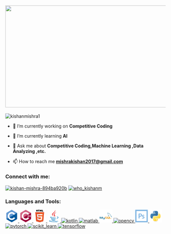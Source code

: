 <h1 ><img src="https://github.com/KishanMishra1/Datasets-Here/blob/main/hi%20i'm%20kishan%20(2).gif?raw=true"width="950" height="320" align="center" /img></h1>
<!-- <img src="https://64.media.tumblr.com/9c55ed34bcd091fd2df8a210cb480ee9/139fc90e5349c2ae-33/s2048x3072/926528e84f4083ee9fbc670370e8ba3c18f5e869.gif"width="870" height="340" align="center"/> -->

<p align="left"> <img src="https://komarev.com/ghpvc/?username=kishanmishra1&label=Profile%20views&color=0e75b6&style=flat" alt="kishanmishra1" /></p>





- 🔭 I’m currently working on **Competitive Coding**

- 🌱 I’m currently learning **AI**

- 💬 Ask me about **Competitive Coding,Machine Learning ,Data Analyzing ,etc.**

- 📫 How to reach me **mishrakishan2017@gmail.com**

<h3 align="left">Connect with me:</h3>
<p align="left">
<a href="https://linkedin.com/in/kishan-mishra-894ba920b" target="blank"><img align="center" src="https://raw.githubusercontent.com/rahuldkjain/github-profile-readme-generator/master/src/images/icons/Social/linked-in-alt.svg" alt="kishan-mishra-894ba920b" height="30" width="40" /></a>
<a href="https://instagram.com/who_kishanm" target="blank"><img align="center" src="https://raw.githubusercontent.com/rahuldkjain/github-profile-readme-generator/master/src/images/icons/Social/instagram.svg" alt="who_kishanm" height="30" width="40" /></a>
</p>

<h3 align="left">Languages and Tools:</h3>
<p align="left"> <a href="https://www.cprogramming.com/" target="_blank"> <img src="https://raw.githubusercontent.com/devicons/devicon/master/icons/c/c-original.svg" alt="c" width="40" height="40"/> </a> <a href="https://www.w3schools.com/cpp/" target="_blank"> <img src="https://raw.githubusercontent.com/devicons/devicon/master/icons/cplusplus/cplusplus-original.svg" alt="cplusplus" width="40" height="40"/> </a> <a href="https://www.w3.org/html/" target="_blank"> <img src="https://raw.githubusercontent.com/devicons/devicon/master/icons/html5/html5-original-wordmark.svg" alt="html5" width="40" height="40"/> </a> <a href="https://www.java.com" target="_blank"> <img src="https://raw.githubusercontent.com/devicons/devicon/master/icons/java/java-original.svg" alt="java" width="40" height="40"/> </a> <a href="https://kotlinlang.org" target="_blank"> <img src="https://www.vectorlogo.zone/logos/kotlinlang/kotlinlang-icon.svg" alt="kotlin" width="40" height="40"/> </a> <a href="https://www.mathworks.com/" target="_blank"> <img src="https://upload.wikimedia.org/wikipedia/commons/2/21/Matlab_Logo.png" alt="matlab" width="40" height="40"/> </a> <a href="https://www.mysql.com/" target="_blank"> <img src="https://raw.githubusercontent.com/devicons/devicon/master/icons/mysql/mysql-original-wordmark.svg" alt="mysql" width="40" height="40"/> </a> <a href="https://opencv.org/" target="_blank"> <img src="https://www.vectorlogo.zone/logos/opencv/opencv-icon.svg" alt="opencv" width="40" height="40"/> </a> <a href="https://www.photoshop.com/en" target="_blank"> <img src="https://raw.githubusercontent.com/devicons/devicon/master/icons/photoshop/photoshop-line.svg" alt="photoshop" width="40" height="40"/> </a> <a href="https://www.python.org" target="_blank"> <img src="https://raw.githubusercontent.com/devicons/devicon/master/icons/python/python-original.svg" alt="python" width="40" height="40"/> </a> <a href="https://pytorch.org/" target="_blank"> <img src="https://www.vectorlogo.zone/logos/pytorch/pytorch-icon.svg" alt="pytorch" width="40" height="40"/> </a> <a href="https://scikit-learn.org/" target="_blank"> <img src="https://upload.wikimedia.org/wikipedia/commons/0/05/Scikit_learn_logo_small.svg" alt="scikit_learn" width="40" height="40"/> </a> <a href="https://www.tensorflow.org" target="_blank"> <img src="https://www.vectorlogo.zone/logos/tensorflow/tensorflow-icon.svg" alt="tensorflow" width="40" height="40"/> </a> </p>

<!-- <img src="https://c.tenor.com/DgPjM9EO_PwAAAAC/synthwave-sunset.gif" width="950" height="300" align="center"/> -->


